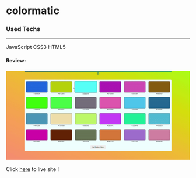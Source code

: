 # colormatic

<h3>Used Techs</h3>
<hr>
JavaScript
CSS3
HTML5

<h4>Review:</h4>

<img src="screen.gif">

<p>Click <a href="#">here</a> to live site !</p>